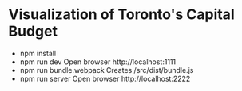 # Visualization of Toronto's Capital Budget


- npm install
- npm run dev Open browser http://localhost:1111
- npm run bundle:webpack Creates /src/dist/bundle.js
- npm run server Open browser http://localhost:2222